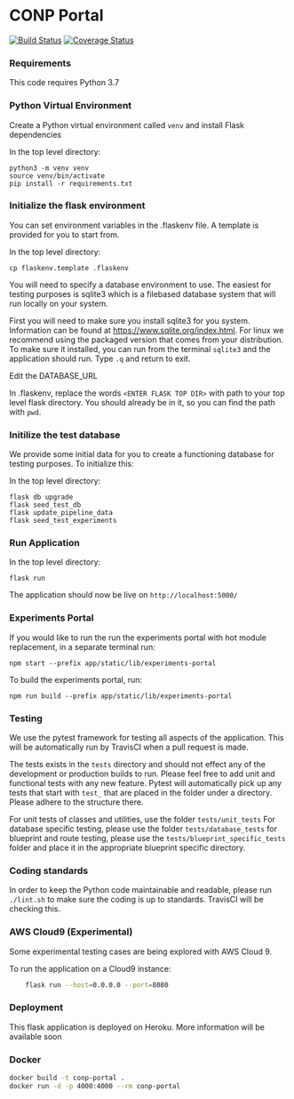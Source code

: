 
# CONP Portal 
[![Build Status](https://travis-ci.org/CONP-PCNO/conp-portal.svg?branch=master)](https://travis-ci.org/CONP-PCNO/conp-portal)
[![Coverage Status](https://coveralls.io/repos/github/CONP-PCNO/conp-portal/badge.svg?branch=master)](https://coveralls.io/github/CONP-PCNO/conp-portal?branch=master)
### Requirements

This code requires Python 3.7 

### Python Virtual Environment

Create a Python virtual environment called `venv` and install Flask dependencies

In the top level directory:

```shell
python3 -m venv venv
source venv/bin/activate
pip install -r requirements.txt
```
### Initialize the flask environment

You can set environment variables in the .flaskenv file.  A template is provided for you to start from.

In the top level directory:

```shell
cp flaskenv.template .flaskenv
```

You will need to specify a database environment to use.  The easiest for testing purposes is sqlite3
which is a filebased database system that will run locally on your system.

First you will need to make sure you install sqlite3 for you system. Information can be found at https://www.sqlite.org/index.html.
For linux we recommend using the packaged version that comes from your distribution. To make sure it installed, you can run from the terminal `sqlite3`
and the application should run. Type `.q` and return to exit.

Edit the DATABASE_URL 

In .flaskenv, replace the words `<ENTER FLASK TOP DIR>` with path to your top level flask directory.  You should already be in it, so you can find the path with `pwd`.

### Initilize the test database

We provide some initial data for you to create a functioning database for testing purposes.  To initialize this:

In the top level directory:

```shell
flask db upgrade
flask seed_test_db
flask update_pipeline_data
flask seed_test_experiments
```

### Run Application

In the top level directory:

```shell
flask run
```

The application should now be live on `http://localhost:5000/` 

### Experiments Portal

If you would like to run the run the experiments portal with hot module replacement, in a separate terminal run:

    npm start --prefix app/static/lib/experiments-portal

To build the experiments portal, run:

    npm run build --prefix app/static/lib/experiments-portal

### Testing

We use the pytest framework for testing all aspects of the application. This will be automatically run by TravisCI when a pull request is made.  

The tests exists in the `tests` directory and should not effect any of the development or production builds to run. Please feel free to add unit and functional tests with any new feature.  Pytest will automatically pick up any tests that start with `test_` that are placed in the folder under a directory.  Please adhere to the structure there.

For unit tests of classes and utilities, use the folder `tests/unit_tests`
For database specific testing, please use the folder `tests/database_tests`
for blueprint and route testing, please use the `tests/blueprint_specific_tests` folder and place it in the appropriate blueprint specific directory.

### Coding standards

In order to keep the Python code maintainable and readable, please run `./lint.sh` to make sure the coding is up to standards. TravisCI will be checking this.

### AWS Cloud9 (Experimental)

Some experimental testing cases are being explored with AWS Cloud 9.

To run the application on a Cloud9 instance:

```bash
    flask run --host=0.0.0.0 --port=8080
```

### Deployment
    
This flask application is deployed on Heroku. More information will be available soon

### Docker

```bash
docker build -t conp-portal .
docker run -d -p 4000:4000 --rm conp-portal
```
